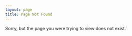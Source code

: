 ```yaml
---
layout: page
title: Page Not Found
---
```


Sorry, but the page you were trying to view does not exist.`
